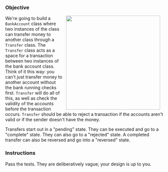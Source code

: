 

### Objective
<img src="https://after-school-assets.s3.amazonaws.com/jerry-mcguire.gif" width="300px" align="right" hspace="10"> We're going to build a `BankAccount` class where two instances of the class can transfer money to another class through a `Transfer` class. The `Transfer` class acts as a space for a transaction between two instances of the bank account class. Think of it this way: you can't just transfer money to another account without the bank running checks first. `Transfer` will do all of this, as well as check the validity of the accounts before the transaction occurs. `Transfer` should be able to reject a transaction if the accounts aren't valid or if the sender doesn't have the money.

Transfers start out in a "pending" state. They can be executed and go to a "complete" state. They can also go to a "rejected" state. A completed transfer can also be reversed and go into a "reversed" state.

### Instructions

Pass the tests. They are deliberatively vague; your design is up to you.
